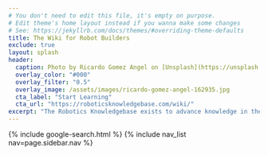 ```yaml
---
# You don't need to edit this file, it's empty on purpose.
# Edit theme's home layout instead if you wanna make some changes
# See: https://jekyllrb.com/docs/themes/#overriding-theme-defaults
title: The Wiki for Robot Builders
exclude: true
layout: splash
header:
  caption: Photo by Ricardo Gomez Angel on [Unsplash](https://unsplash.com)
  overlay_color: "#000"
  overlay_filter: "0.5"
  overlay_image: /assets/images/ricardo-gomez-angel-162935.jpg
  cta_label: "Start Learning"
  cta_url: "https://roboticsknowledgebase.com/wiki/"
excerpt: "The Robotics Knowledgebase exists to advance knowledge in the robotics discipline."
---
```

{% include google-search.html %}
{% include nav_list nav=page.sidebar.nav %}

